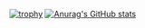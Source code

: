 [![trophy](https://github-profile-trophy.vercel.app/?username=RiGun-k&theme=onedark)](https://github.com/ryo-ma/github-profile-trophy)
[![Anurag's GitHub stats](https://github-readme-stats.vercel.app/api?username=RiGun-K)](https://github.com/RiGun-K/github-readme-stats)
